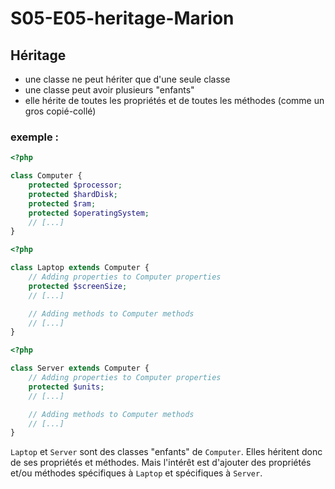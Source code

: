 # S05-E05-heritage-Marion

## Héritage

- une classe ne peut hériter que d'une seule classe
- une classe peut avoir plusieurs "enfants"
- elle hérite de toutes les propriétés et de toutes les méthodes (comme un gros copié-collé)

### exemple : 

```php
<?php

class Computer {
    protected $processor;
    protected $hardDisk;
    protected $ram;
    protected $operatingSystem;
    // [...]
}
```

```php
<?php

class Laptop extends Computer {
    // Adding properties to Computer properties
    protected $screenSize;
    // [...]

    // Adding methods to Computer methods
    // [...]
}
```

```php
<?php

class Server extends Computer {
    // Adding properties to Computer properties
    protected $units;
    // [...]

    // Adding methods to Computer methods
    // [...]
}
```

`Laptop` et `Server` sont des classes "enfants" de `Computer`. Elles héritent donc de ses propriétés et méthodes.
Mais l'intérêt est d'ajouter des propriétés et/ou méthodes spécifiques à `Laptop` et spécifiques à `Server`.